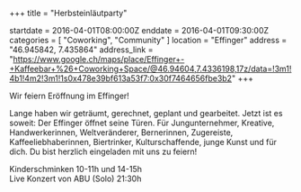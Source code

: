 +++
title = "Herbsteinläutparty"

startdate = 2016-04-01T08:00:00Z
enddate = 2016-04-01T09:30:00Z
categories = [ "Coworking", "Community" ]
location = "Effinger"
address = "46.945842, 7.435864"
address_link = "https://www.google.ch/maps/place/Effinger+-+Kaffeebar+%26+Coworking+Space/@46.94604,7.4336198,17z/data=!3m1!4b1!4m2!3m1!1s0x478e39bf613a53f7:0x30f7464656fbe3b2"
+++

Wir feiern Eröffnung im Effinger!

Lange haben wir geträumt, gerechnet, geplant und gearbeitet. Jetzt ist es soweit: Der Effinger öffnet seine Türen. Für Jungunternehmer, Kreative, Handwerkerinnen, Weltveränderer, Bernerinnen, Zugereiste, Kaffeeliebhaberinnen, Biertrinker, Kulturschaffende, junge Kunst und für dich. Du bist herzlich eingeladen mit uns zu feiern!

Kinderschminken 10-11h und 14-15h   
Live Konzert von ABU (Solo) 21:30h
